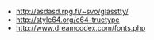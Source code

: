 * http://asdasd.rpg.fi/~svo/glasstty/
* http://style64.org/c64-truetype
* http://www.dreamcodex.com/fonts.php
